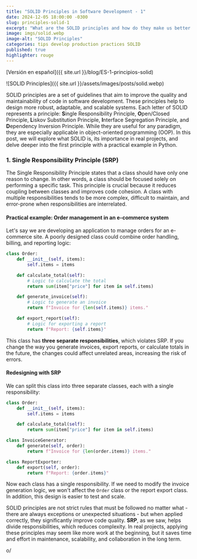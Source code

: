 ```yaml
---
title: "SOLID Principles in Software Development - 1"
date: 2024-12-05 18:00:00 -0300
slug: principles-solid-1
excerpt: "What are the SOLID principles and how do they make us better developers? The Single responsibility principle. Part 1"
image: imgs/solid.webp
image-alt: "SOLID Principles"
categories: tips develop production practices SOLID
published: true
highlighter: rouge
---
```


[Versión en español]({{ site.url }}/blog/ES-1-principios-solid)

![SOLID Principles]({{ site.url }}/assets/images/posts/solid.webp)

SOLID principles are a set of guidelines that aim to improve the quality and maintainability of code in software development. These principles help to design more robust, adaptable, and scalable systems. Each letter of SOLID represents a principle: **S**ingle Responsibility Principle, **O**pen/Closed Principle, **L**iskov Substitution Principle, **I**nterface Segregation Principle, and **D**ependency Inversion Principle. While they are useful for any paradigm, they are especially applicable in object-oriented programming (OOP). In this post, we will explore what SOLID is, its importance in real projects, and delve deeper into the first principle with a practical example in Python.

### **1. Single Responsibility Principle (SRP)**

The Single Responsibility Principle states that a class should have only one reason to change. In other words, a class should be focused solely on performing a specific task. This principle is crucial because it reduces coupling between classes and improves code cohesion. A class with multiple responsibilities tends to be more complex, difficult to maintain, and error-prone when responsibilities are interrelated.

#### **Practical example: Order management in an e-commerce system**

Let's say we are developing an application to manage orders for an e-commerce site. A poorly designed class could combine order handling, billing, and reporting logic:

```python
class Order:
    def __init__(self, items):
        self.items = items

    def calculate_total(self):
        # Logic to calculate the total
        return sum(item["price"] for item in self.items)

    def generate_invoice(self):
        # Logic to generate an invoice
        return f"Invoice for {len(self.items)} items."

    def export_report(self):
        # Logic for exporting a report
        return f"Report: {self.items}"
```

This class has **three separate responsibilities**, which violates SRP. If you change the way you generate invoices, export reports, or calculate totals in the future, the changes could affect unrelated areas, increasing the risk of errors.

#### **Redesigning with SRP**

We can split this class into three separate classes, each with a single responsibility:

```python
class Order:
    def __init__(self, items):
        self.items = items

    def calculate_total(self):
        return sum(item["price"] for item in self.items)

class InvoiceGenerator:
    def generate(self, order):
        return f"Invoice for {len(order.items)} items."

class ReportExporter:
    def export(self, order):
        return f"Report: {order.items}"
```

Now each class has a single responsibility. If we need to modify the invoice generation logic, we won't affect the `Order` class or the report export class. In addition, this design is easier to test and scale.

SOLID principles are not strict rules that must be followed no matter what - there are always exceptions or unexpected situations - but when applied correctly, they significantly improve code quality. **SRP**, as we saw, helps divide responsibilities, which reduces complexity. In real projects, applying these principles may seem like more work at the beginning, but it saves time and effort in maintenance, scalability, and collaboration in the long term.

o/

